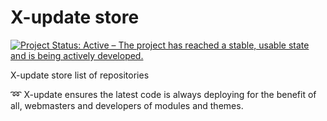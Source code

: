 X-update store
=====

[![Project Status: Active – The project has reached a stable, usable state and is being actively developed.](https://www.repostatus.org/badges/2.0.0/active.svg)](https://www.repostatus.org/#active)

X-update store list of repositories

➿ X-update ensures the latest code is always deploying for the benefit of all, webmasters and developers of modules and themes.
